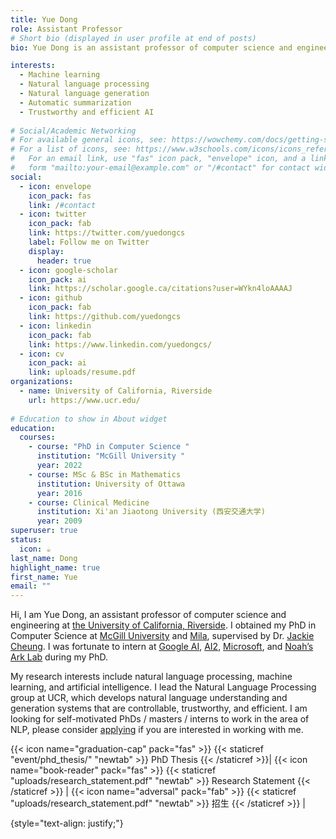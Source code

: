 ```yaml
---
title: Yue Dong
role: Assistant Professor
# Short bio (displayed in user profile at end of posts)
bio: Yue Dong is an assistant professor of computer science and engineering at the University of California Riverside. Her research interests include natural language processing, machine learning, and artificial intelligence. She leads the Natural Language Processing group, which develops natural language understanding and generation systems that are controllable, trustworthy, and efficient. 

interests:
  - Machine learning
  - Natural language processing
  - Natural language generation
  - Automatic summarization
  - Trustworthy and efficient AI
 
# Social/Academic Networking
# For available general icons, see: https://wowchemy.com/docs/getting-started/page-builder/#icons
# For a list of icons, see: https://www.w3schools.com/icons/icons_reference.asp
#   For an email link, use "fas" icon pack, "envelope" icon, and a link in the
#   form "mailto:your-email@example.com" or "/#contact" for contact widget.
social:
  - icon: envelope
    icon_pack: fas
    link: /#contact
  - icon: twitter
    icon_pack: fab
    link: https://twitter.com/yuedongcs
    label: Follow me on Twitter
    display:
      header: true
  - icon: google-scholar
    icon_pack: ai
    link: https://scholar.google.ca/citations?user=WYkn4loAAAAJ
  - icon: github
    icon_pack: fab
    link: https://github.com/yuedongcs
  - icon: linkedin
    icon_pack: fab
    link: https://www.linkedin.com/yuedongcs/
  - icon: cv
    icon_pack: ai
    link: uploads/resume.pdf
organizations:
  - name: University of California, Riverside
    url: https://www.ucr.edu/
    
# Education to show in About widget
education:
  courses:
    - course: "PhD in Computer Science "
      institution: "McGill University "
      year: 2022
    - course: MSc & BSc in Mathematics
      institution: University of Ottawa
      year: 2016
    - course: Clinical Medicine
      institution: Xi'an Jiaotong University (西安交通大学)
      year: 2009
superuser: true
status:
  icon: ☕️
last_name: Dong
highlight_name: true
first_name: Yue
email: ""
---
```

Hi, I am Yue Dong, an assistant professor of computer science and engineering at [the University of California, Riverside](https://www1.cs.ucr.edu/). I obtained my PhD in Computer Science at [McGill University](http://cs.mcgill.ca) and [Mila](https://mila.quebec), supervised by Dr. [Jackie Cheung](https://www.cs.mcgill.ca/~jcheung/). I was fortunate to intern at [Google AI](https://ai.google/), [AI2](https://allenai.org/), [Microsoft](https://www.microsoft.com/en-us/research/), and [Noah’s Ark Lab](http://dev3.noahlab.com.hk/) during my PhD.

My research interests include natural language processing, machine learning, and artificial intelligence. I lead the Natural Language Processing group at UCR, which develops natural language understanding and generation systems that are controllable, trustworthy, and efficient.  I am looking for self-motivated PhDs / masters / interns to work in the area of NLP, please consider [applying](https://www1.cs.ucr.edu//graduate/admissions/overview) if you are interested in working with me.

 {{< icon name="graduation-cap" pack="fas" >}} {{< staticref "event/phd_thesis/" "newtab" >}} PhD Thesis {{< /staticref >}}|
 {{< icon name="book-reader" pack="fas" >}} {{< staticref "uploads/research_statement.pdf" "newtab" >}} Research Statement {{< /staticref >}} |
{{< icon name="adversal" pack="fab" >}} {{< staticref "uploads/research_statement.pdf" "newtab" >}} 招生 {{< /staticref >}} |

{style="text-align: justify;"}
